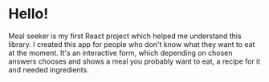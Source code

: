 ﻿<h1>Hello!</h1>
Meal seeker is my first React project which helped me understand this library. I created this app for people who don't know what they want to eat at the moment. It's an interactive form, which depending on chosen answers chooses and shows a meal you probably want to eat, a recipe for it and needed ingredients.